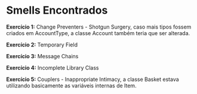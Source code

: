 # Smells Encontrados

**Exercício 1:**
Change Preventers - Shotgun Surgery, caso mais tipos fossem criados em AccountType, a classe Account também teria que ser alterada.

**Exercício 2:** Temporary Field

**Exercício 3:** Message Chains

**Exercício 4:** Incomplete Library Class

**Exercício 5:**
Couplers - Inappropriate Intimacy,  a classe Basket estava utilizando basicamente as variáveis internas de Item.
